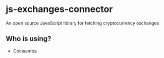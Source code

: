 # js-exchanges-connector
An open source JavaScript library for fetching cryptocurrency exchanges


## Who is using?

- Coinsamba 
